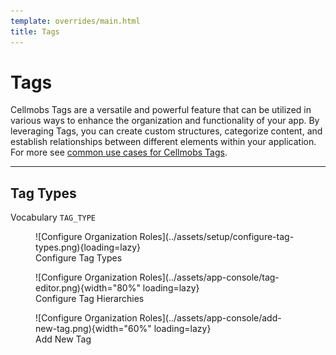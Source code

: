 ```yaml
---
template: overrides/main.html
title: Tags
---
```


# Tags

Cellmobs Tags are a versatile and powerful feature that can be utilized in various ways to enhance the organization and functionality of your app. By leveraging Tags, you can create custom structures, categorize content, and establish relationships between different elements within your application. For more see [common use cases for Cellmobs Tags](/setup/setting-up-tags).

___
## Tag Types

Vocabulary `TAG_TYPE`

<figure markdown>
![Configure Organization Roles](../assets/setup/configure-tag-types.png){loading=lazy}
    <figcaption>Configure Tag Types</figcaption>
</figure>

<figure markdown>
![Configure Organization Roles](../assets/app-console/tag-editor.png){width="80%" loading=lazy}
    <figcaption>Configure Tag Hierarchies</figcaption>
</figure>

<figure markdown>
![Configure Organization Roles](../assets/app-console/add-new-tag.png){width="60%" loading=lazy}
    <figcaption>Add New Tag</figcaption>
</figure>

